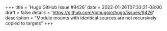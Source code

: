 +++
title = 'Hugo GitHub Issue #9426'
date = 2022-01-26T07:33:21-08:00
draft = false
details = 'https://github.com/gohugoio/hugo/issues/9426'
description = "Module mounts with identical sources are not recursively copied to targets"
+++
